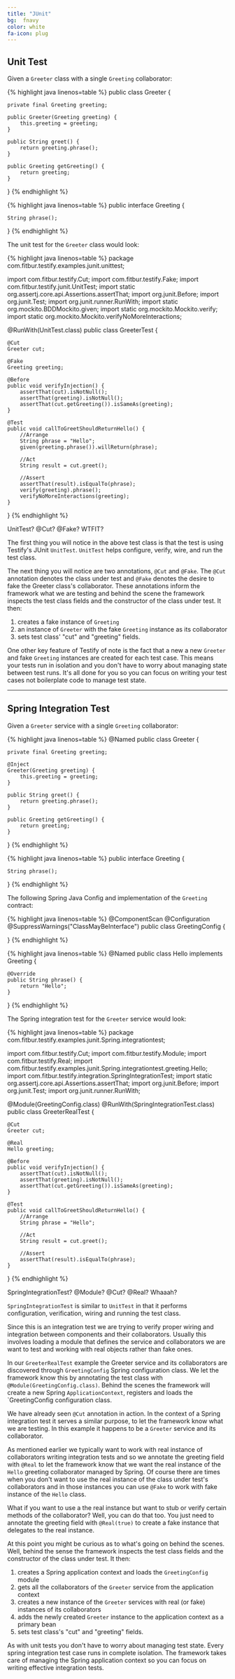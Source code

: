 ```yaml
---
title: "JUnit"
bg:  fnavy
color: white
fa-icon: plug
---
```


## Unit Test
Given a `Greeter` class with a single `Greeting` collaborator:

{% highlight java linenos=table %}
public class Greeter {

    private final Greeting greeting;

    public Greeter(Greeting greeting) {
        this.greeting = greeting;
    }

    public String greet() {
        return greeting.phrase();
    }

    public Greeting getGreeting() {
        return greeting;
    }

}
{% endhighlight %}

{% highlight java linenos=table %}
public interface Greeting {

    String phrase();

}
{% endhighlight %}

The unit test for the `Greeter` class would look:

{% highlight java linenos=table %}
package com.fitbur.testify.examples.junit.unittest;

import com.fitbur.testify.Cut;
import com.fitbur.testify.Fake;
import com.fitbur.testify.junit.UnitTest;
import static org.assertj.core.api.Assertions.assertThat;
import org.junit.Before;
import org.junit.Test;
import org.junit.runner.RunWith;
import static org.mockito.BDDMockito.given;
import static org.mockito.Mockito.verify;
import static org.mockito.Mockito.verifyNoMoreInteractions;

@RunWith(UnitTest.class)
public class GreeterTest {

    @Cut
    Greeter cut;

    @Fake
    Greeting greeting;

    @Before
    public void verifyInjection() {
        assertThat(cut).isNotNull();
        assertThat(greeting).isNotNull();
        assertThat(cut.getGreeting()).isSameAs(greeting);
    }

    @Test
    public void callToGreetShouldReturnHello() {
        //Arrange
        String phrase = "Hello";
        given(greeting.phrase()).willReturn(phrase);

        //Act
        String result = cut.greet();

        //Assert
        assertThat(result).isEqualTo(phrase);
        verify(greeting).phrase();
        verifyNoMoreInteractions(greeting);
    }

}
{% endhighlight %}

UnitTest? @Cut? @Fake? WTFIT?

The first thing you will notice in the above test class is that the test is using
Testify's JUnit `UnitTest`. `UnitTest` helps configure, verify, wire,
and run the test class. 

The next thing you will notice are two annotations, `@Cut` and `@Fake`. The `@Cut`
annotation denotes the class under test and `@Fake` denotes the desire to fake
the Greeter class's collaborator. These annotations inform the framework what
we are testing and behind the scene the framework inspects the test class fields
and the constructor of the class under test. It then:

1. creates a fake instance of `Greeting`
1. an instance of `Greeter` with the fake `Greeting` instance as its collaborator
1. sets test class' "cut" and "greeting" fields.

One other key feature of Testify of note is the fact that a new a new `Greeter`
and fake `Greeting` instances are created for each test case. This means your
tests run in isolation and you don't have to worry about managing state between
test runs. It's all done for you so you can focus on writing your test cases not
boilerplate code to manage test state.

---

## Spring Integration Test
Given a `Greeter` service with a single `Greeting` collaborator:

{% highlight java linenos=table %}
@Named
public class Greeter {

    private final Greeting greeting;

    @Inject
    Greeter(Greeting greeting) {
        this.greeting = greeting;
    }

    public String greet() {
        return greeting.phrase();
    }

    public Greeting getGreeting() {
        return greeting;
    }

}
{% endhighlight %}

{% highlight java linenos=table %}
public interface Greeting {

    String phrase();

}
{% endhighlight %}

The following Spring Java Config and implementation of the `Greeting` contract:

{% highlight java linenos=table %}
@ComponentScan
@Configuration
@SuppressWarnings("ClassMayBeInterface")
public class GreetingConfig {

}
{% endhighlight %}

{% highlight java linenos=table %}
@Named
public class Hello implements Greeting {

    @Override
    public String phrase() {
        return "Hello";
    }

}
{% endhighlight %}

The Spring integration test for the `Greeter` service would look:

{% highlight java linenos=table %}
package com.fitbur.testify.examples.junit.Spring.integrationtest;

import com.fitbur.testify.Cut;
import com.fitbur.testify.Module;
import com.fitbur.testify.Real;
import com.fitbur.testify.examples.junit.Spring.integrationtest.greeting.Hello;
import com.fitbur.testify.integration.SpringIntegrationTest;
import static org.assertj.core.api.Assertions.assertThat;
import org.junit.Before;
import org.junit.Test;
import org.junit.runner.RunWith;

@Module(GreetingConfig.class)
@RunWith(SpringIntegrationTest.class)
public class GreeterRealTest {

    @Cut
    Greeter cut;

    @Real
    Hello greeting;

    @Before
    public void verifyInjection() {
        assertThat(cut).isNotNull();
        assertThat(greeting).isNotNull();
        assertThat(cut.getGreeting()).isSameAs(greeting);
    }

    @Test
    public void callToGreetShouldReturnHello() {
        //Arrange
        String phrase = "Hello";

        //Act
        String result = cut.greet();

        //Assert
        assertThat(result).isEqualTo(phrase);
    }
}
{% endhighlight %}

SpringIntegrationTest? @Module? @Cut? @Real? Whaaah?

`SpringIntegrationTest` is similar to `UnitTest` in that it
performs configuration, verification, wiring and running the test class.

Since this is an integration test we are trying to verify proper wiring and
integration between components and their collaborators. Usually this involves
loading a module that defines the service and collaborators we are want to
test and working with real objects rather than fake ones.

In our `GreeterRealTest` example the Greeter service and its collaborators
are discovered through `GreetingConfig` Spring configuration class. We let
the framework know this by annotating the test class with
`@Module(GreetingConfig.class)`. Behind the scenes the framework will create a new
Spring `ApplicationContext`, registers and loads the `GreetingConfig
configuration class.

We have already seen `@Cut` annotation in action. In the context of a Spring
integration test it serves a similar purpose, to let the framework know what we
are testing. In this example it happens to be a `Greeter` service and its
collaborator.

As mentioned earlier we typically want to work with real instance of 
collaborators writing integration tests and so we annotate the greeting field
with `@Real` to let the framework know that we want the real instance of the
`Hello` greeting collaborator managed by Spring. Of course there are times when
you don't want to use the real instance of the class under test's collaborators
and in those instances you can use `@Fake` to work with fake instance of the
`Hello` class.

What if you want to use a the real instance but want to stub or verify certain
methods of the collaborator? Well, you can do that too. You just need to
annotate the greeting field with `@Real(true)` to create a fake instance that
delegates to the real instance.

At this point you might be curious as to what's going on behind the scenes.
Well, behind the sense the framework inspects the test class fields
and the constructor of the class under test. It then:

1. creates a Spring application context and loads the `GreetingConfig` module
1. gets all the collaborators of the `Greeter` service from the application context
1. creates a new instance of the `Greeter` services with real (or fake) instances of
its collaborators
1. adds the newly created `Greeter` instance to the application context as a primary bean
1. sets test class's "cut" and "greeting" fields.

As with unit tests you don't have to worry about managing test state. Every 
spring integration test case runs in complete isolation. The framework takes
care of managing the Spring application context so you can focus on writing
effective integration tests.
